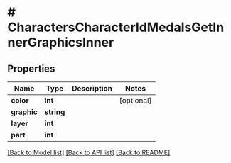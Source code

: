 # # CharactersCharacterIdMedalsGetInnerGraphicsInner

## Properties

Name | Type | Description | Notes
------------ | ------------- | ------------- | -------------
**color** | **int** |  | [optional]
**graphic** | **string** |  |
**layer** | **int** |  |
**part** | **int** |  |

[[Back to Model list]](../../README.md#models) [[Back to API list]](../../README.md#endpoints) [[Back to README]](../../README.md)
